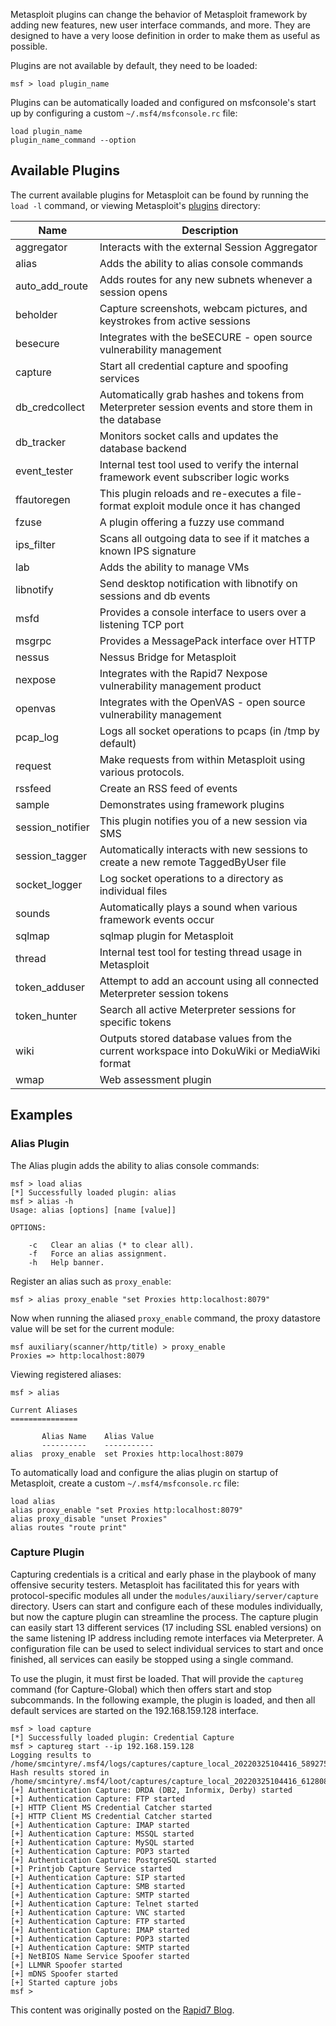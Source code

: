 Metasploit plugins can change the behavior of Metasploit framework by adding new features, new user interface commands, and more.
They are designed to have a very loose definition in order to make them as useful as possible.

Plugins are not available by default, they need to be loaded:

```msf
msf > load plugin_name
```

Plugins can be automatically loaded and configured on msfconsole's start up by configuring a custom `~/.msf4/msfconsole.rc` file:

```
load plugin_name
plugin_name_command --option
```

## Available Plugins

The current available plugins for Metasploit can be found by running the `load -l` command, or viewing Metasploit's [plugins](https://github.com/rapid7/metasploit-framework/tree/master/plugins) directory:

| Name             | Description                                                                                         |
|------------------|-----------------------------------------------------------------------------------------------------|
| aggregator       | Interacts with the external Session Aggregator                                                      |
| alias            | Adds the ability to alias console commands                                                          |
| auto_add_route   | Adds routes for any new subnets whenever a session opens                                            |
| beholder         | Capture screenshots, webcam pictures, and keystrokes from active sessions                           |
| besecure         | Integrates with the beSECURE - open source vulnerability management                                 |
| capture          | Start all credential capture and spoofing services                                                  |
| db_credcollect   | Automatically grab hashes and tokens from Meterpreter session events and store them in the database |
| db_tracker       | Monitors socket calls and updates the database backend                                              |
| event_tester     | Internal test tool used to verify the internal framework event subscriber logic works               |
| ffautoregen      | This plugin reloads and re-executes a file-format exploit module once it has changed                |
| fzuse            | A plugin offering a fuzzy use command                                                               |
| ips_filter       | Scans all outgoing data to see if it matches a known IPS signature                                  |
| lab              | Adds the ability to manage VMs                                                                      |
| libnotify        | Send desktop notification with libnotify on sessions and db events                                  |
| msfd             | Provides a console interface to users over a listening TCP port                                     |
| msgrpc           | Provides a MessagePack interface over HTTP                                                          |
| nessus           | Nessus Bridge for Metasploit                                                                        |
| nexpose          | Integrates with the Rapid7 Nexpose vulnerability management product                                 |
| openvas          | Integrates with the OpenVAS - open source vulnerability management                                  |
| pcap_log         | Logs all socket operations to pcaps (in /tmp by default)                                            |
| request          | Make requests from within Metasploit using various protocols.                                       |
| rssfeed          | Create an RSS feed of events                                                                        |
| sample           | Demonstrates using framework plugins                                                                |
| session_notifier | This plugin notifies you of a new session via SMS                                                   |
| session_tagger   | Automatically interacts with new sessions to create a new remote TaggedByUser file                  |
| socket_logger    | Log socket operations to a directory as individual files                                            |
| sounds           | Automatically plays a sound when various framework events occur                                     |
| sqlmap           | sqlmap plugin for Metasploit                                                                        |
| thread           | Internal test tool for testing thread usage in Metasploit                                           |
| token_adduser    | Attempt to add an account using all connected Meterpreter session tokens                            |
| token_hunter     | Search all active Meterpreter sessions for specific tokens                                          |
| wiki             | Outputs stored database values from the current workspace into DokuWiki or MediaWiki format         |
| wmap             | Web assessment plugin                                                                               |

## Examples

### Alias Plugin

The Alias plugin adds the ability to alias console commands:

```msf
msf > load alias
[*] Successfully loaded plugin: alias
msf > alias -h
Usage: alias [options] [name [value]]

OPTIONS:

    -c   Clear an alias (* to clear all).
    -f   Force an alias assignment.
    -h   Help banner.
```

Register an alias such as `proxy_enable`:

```msf
msf > alias proxy_enable "set Proxies http:localhost:8079"
```

Now when running the aliased `proxy_enable` command, the proxy datastore value will be set for the current module:

```msf
msf auxiliary(scanner/http/title) > proxy_enable
Proxies => http:localhost:8079
```

Viewing registered aliases:

```msf
msf > alias

Current Aliases
===============

       Alias Name    Alias Value
       ----------    -----------
alias  proxy_enable  set Proxies http:localhost:8079

```

To automatically load and configure the alias plugin on startup of Metasploit, create a custom `~/.msf4/msfconsole.rc` file:

```
load alias
alias proxy_enable "set Proxies http:localhost:8079"
alias proxy_disable "unset Proxies"
alias routes "route print"
```

### Capture Plugin

Capturing credentials is a critical and early phase in the playbook of many offensive security testers. Metasploit has
facilitated this for years with protocol-specific modules all under the `modules/auxiliary/server/capture` directory. Users can start and configure
each of these modules individually, but now the capture plugin can streamline the process. The capture plugin can easily start 13
different services (17 including SSL enabled versions) on the same listening IP address including remote interfaces via Meterpreter.
A configuration file can be used to select individual services to start and once finished, all services can easily be stopped
using a single command.

To use the plugin, it must first be loaded. That will provide the `captureg` command (for Capture-Global) which then offers start
and stop subcommands. In the following example, the plugin is loaded, and then all default services are started on the 192.168.159.128 interface.

```msf
msf > load capture
[*] Successfully loaded plugin: Credential Capture
msf > captureg start --ip 192.168.159.128
Logging results to /home/smcintyre/.msf4/logs/captures/capture_local_20220325104416_589275.txt
Hash results stored in /home/smcintyre/.msf4/loot/captures/capture_local_20220325104416_612808
[+] Authentication Capture: DRDA (DB2, Informix, Derby) started
[+] Authentication Capture: FTP started
[+] HTTP Client MS Credential Catcher started
[+] HTTP Client MS Credential Catcher started
[+] Authentication Capture: IMAP started
[+] Authentication Capture: MSSQL started
[+] Authentication Capture: MySQL started
[+] Authentication Capture: POP3 started
[+] Authentication Capture: PostgreSQL started
[+] Printjob Capture Service started
[+] Authentication Capture: SIP started
[+] Authentication Capture: SMB started
[+] Authentication Capture: SMTP started
[+] Authentication Capture: Telnet started
[+] Authentication Capture: VNC started
[+] Authentication Capture: FTP started
[+] Authentication Capture: IMAP started
[+] Authentication Capture: POP3 started
[+] Authentication Capture: SMTP started
[+] NetBIOS Name Service Spoofer started
[+] LLMNR Spoofer started
[+] mDNS Spoofer started
[+] Started capture jobs
msf >
```

This content was originally posted on the [Rapid7 Blog](https://www.rapid7.com/blog/post/2022/03/25/metasploit-weekly-wrap-up-154/).
